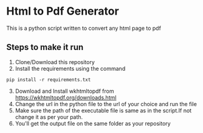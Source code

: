 # Html to Pdf Generator

This is a python script written to convert any html page to pdf

## Steps to make it run

1. Clone/Download this repository
2. Install the requirements using the command
```
pip install -r requirements.txt
```
3. Download and Install wkhtmltopdf from https://wkhtmltopdf.org/downloads.html
4. Change the url in the python file to the url of your choice and run the file
5. Make sure the path of the executable file is same as in the script.If not change it as per your path.
6. You'll get the output file on the same folder as your repository
